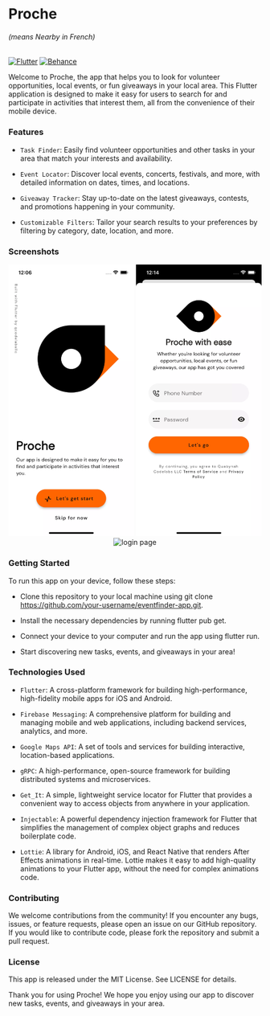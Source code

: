 # Proche

###### (means Nearby in French)

[![Flutter](https://img.shields.io/badge/Flutter-%2302569B.svg?style=for-the-badge&logo=Flutter&logoColor=white)](https://flutter.dev)
[![Behance](https://img.shields.io/badge/Behance-1769ff?style=for-the-badge&logo=behance&logoColor=white)](https://www.behance.net/gallery/137262233/Google-Nearme-Case-Study)

Welcome to Proche, the app that helps you to look for volunteer opportunities, local events, or fun giveaways in your
local area.
This Flutter application is designed to make it easy for users to search for and participate in activities that interest
them,
all from the convenience of their mobile device.

### Features

- `Task Finder`: Easily find volunteer opportunities and other tasks in your area that match your interests and
  availability.

- `Event Locator`: Discover local events, concerts, festivals, and more, with detailed information on dates, times, and
  locations.

- `Giveaway Tracker`: Stay up-to-date on the latest giveaways, contests, and promotions happening in your community.

- `Customizable Filters`: Tailor your search results to your preferences by filtering by category, date, location, and
  more.

### Screenshots

<div align="center">
<img src="docs/welcome_page.webp" alt="welcome page" width="250">
<img src="docs/login_page.webp" alt="login page" width="250">
<img src="docs/auth_failed.gif" alt="login page" width="250">
</div>

[//]: # (<img src="docs/welcome_page.web" alt="My Image" width="500" height="300">)

### Getting Started

To run this app on your device, follow these steps:

- Clone this repository to your local machine using git clone https://github.com/your-username/eventfinder-app.git.

- Install the necessary dependencies by running flutter pub get.

- Connect your device to your computer and run the app using flutter run.

- Start discovering new tasks, events, and giveaways in your area!

### Technologies Used

- `Flutter`: A cross-platform framework for building high-performance, high-fidelity mobile apps for iOS and Android.

- `Firebase Messaging`: A comprehensive platform for building and managing mobile and web applications, including
  backend
  services,
  analytics, and more.

- `Google Maps API`: A set of tools and services for building interactive, location-based applications.
- `gRPC`: A high-performance, open-source framework for building distributed systems and microservices.

- `Get_It`: A simple, lightweight service locator for Flutter that provides a convenient way to access objects from
  anywhere in your application.

- `Injectable`: A powerful dependency injection framework for Flutter that simplifies the management of complex object
  graphs and reduces boilerplate code.

- `Lottie`: A library for Android, iOS, and React Native that renders After Effects animations in real-time. Lottie
  makes it easy to add high-quality animations to your Flutter app, without the need for complex animations code.

### Contributing

We welcome contributions from the community! If you encounter any bugs, issues, or feature requests, please open an
issue on our GitHub repository. If you would like to contribute code, please fork the repository and submit a pull
request.

### License

This app is released under the MIT License. See LICENSE for details.

Thank you for using Proche! We hope you enjoy using our app to discover new tasks, events, and giveaways in your
area.

